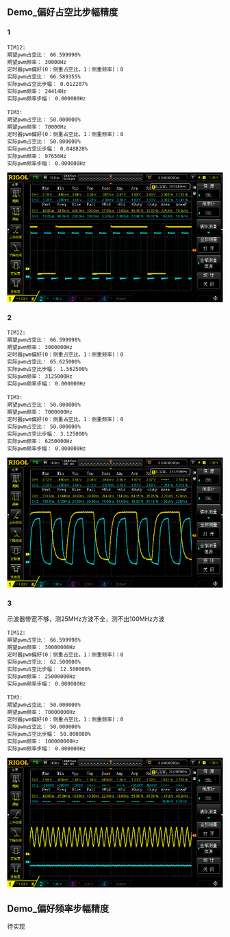 ## Demo_偏好占空比步幅精度

### 1

```
TIM12:
期望pwm占空比： 66.599998%
期望pwm频率： 30000Hz
定时器pwm偏好(0：侧重占空比，1：侧重频率)：0
实际pwm占空比： 66.589355%
实际pwm占空比步幅： 0.012207%
实际pwm频率： 24414Hz
实际pwm频率步幅： 0.000000Hz

TIM3:
期望pwm占空比： 50.000000%
期望pwm频率： 70000Hz
定时器pwm偏好(0：侧重占空比，1：侧重频率)：0
实际pwm占空比： 50.000000%
实际pwm占空比步幅： 0.048828%
实际pwm频率： 97656Hz
实际pwm频率步幅： 0.000000Hz
```

![TIM12_24414Hz__TIM3_97656Hz](Images/TIM12_24414Hz__TIM3_97656Hz.png)

### 2

```
TIM12:
期望pwm占空比： 66.599998%
期望pwm频率： 3000000Hz
定时器pwm偏好(0：侧重占空比，1：侧重频率)：0
实际pwm占空比： 65.625000%
实际pwm占空比步幅： 1.562500%
实际pwm频率： 3125000Hz
实际pwm频率步幅： 0.000000Hz

TIM3:
期望pwm占空比： 50.000000%
期望pwm频率： 7000000Hz
定时器pwm偏好(0：侧重占空比，1：侧重频率)：0
实际pwm占空比： 50.000000%
实际pwm占空比步幅： 3.125000%
实际pwm频率： 6250000Hz
实际pwm频率步幅： 0.000000Hz
```

![TIM12_3000000Hz__TIM3_6250000Hz](Images/TIM12_3000000Hz__TIM3_6250000Hz.png)

### 3

示波器带宽不够，测25MHz方波不全，测不出100MHz方波

```
TIM12:
期望pwm占空比： 66.599998%
期望pwm频率： 30000000Hz
定时器pwm偏好(0：侧重占空比，1：侧重频率)：0
实际pwm占空比： 62.500000%
实际pwm占空比步幅： 12.500000%
实际pwm频率： 25000000Hz
实际pwm频率步幅： 0.000000Hz

TIM3:
期望pwm占空比： 50.000000%
期望pwm频率： 70000000Hz
定时器pwm偏好(0：侧重占空比，1：侧重频率)：0
实际pwm占空比： 50.000000%
实际pwm占空比步幅： 50.000000%
实际pwm频率： 100000000Hz
实际pwm频率步幅： 0.000000Hz
```

![TIM12_25000000Hz__TIM3_10000000Hz](Images/TIM12_25000000Hz__TIM3_10000000Hz.png)

## Demo_偏好频率步幅精度

待实现